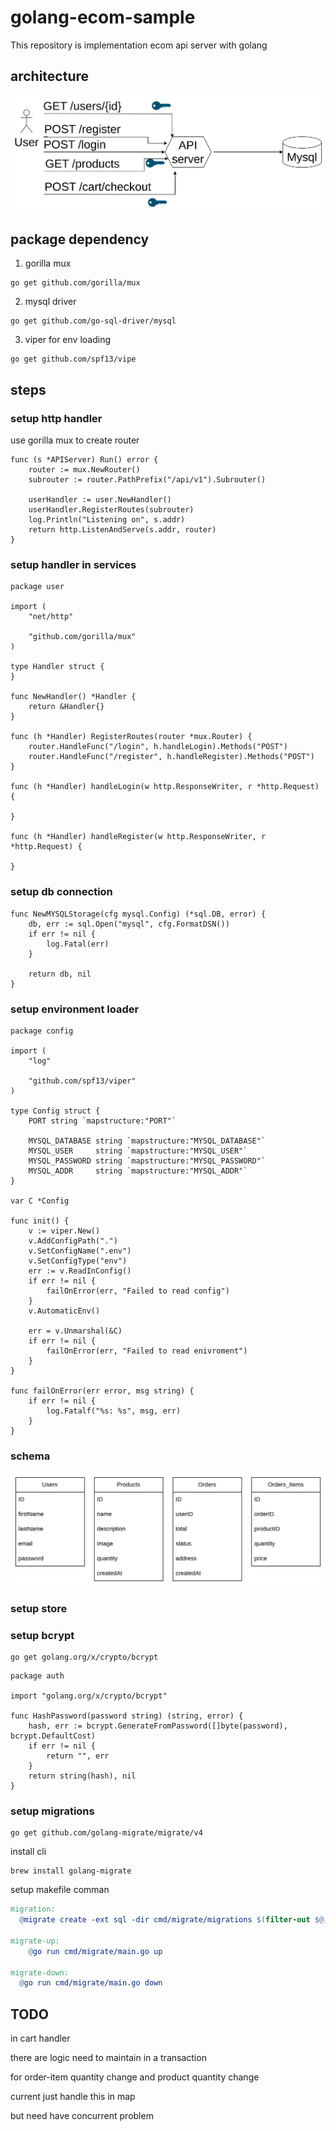 # golang-ecom-sample

This repository is implementation ecom api server with golang

## architecture

![architecture](architecture.png)

## package dependency

1. gorilla mux

```shell
go get github.com/gorilla/mux
```

2. mysql driver
```shell
go get github.com/go-sql-driver/mysql
```

3. viper for env loading
```shell
go get github.com/spf13/vipe
```

## steps

### setup http handler

use gorilla mux to create router
```golang
func (s *APIServer) Run() error {
	router := mux.NewRouter()
	subrouter := router.PathPrefix("/api/v1").Subrouter()

	userHandler := user.NewHandler()
	userHandler.RegisterRoutes(subrouter)
	log.Println("Listening on", s.addr)
	return http.ListenAndServe(s.addr, router)
}
```

### setup handler in services

```golang
package user

import (
	"net/http"

	"github.com/gorilla/mux"
)

type Handler struct {
}

func NewHandler() *Handler {
	return &Handler{}
}

func (h *Handler) RegisterRoutes(router *mux.Router) {
	router.HandleFunc("/login", h.handleLogin).Methods("POST")
	router.HandleFunc("/register", h.handleRegister).Methods("POST")
}

func (h *Handler) handleLogin(w http.ResponseWriter, r *http.Request) {

}

func (h *Handler) handleRegister(w http.ResponseWriter, r *http.Request) {

}
```

### setup db connection

```golang
func NewMYSQLStorage(cfg mysql.Config) (*sql.DB, error) {
	db, err := sql.Open("mysql", cfg.FormatDSN())
	if err != nil {
		log.Fatal(err)
	}

	return db, nil
}
```

### setup environment loader

```golang
package config

import (
	"log"

	"github.com/spf13/viper"
)

type Config struct {
	PORT string `mapstructure:"PORT"`

	MYSQL_DATABASE string `mapstructure:"MYSQL_DATABASE"`
	MYSQL_USER     string `mapstructure:"MYSQL_USER"`
	MYSQL_PASSWORD string `mapstructure:"MYSQL_PASSWORD"`
	MYSQL_ADDR     string `mapstructure:"MYSQL_ADDR"`
}

var C *Config

func init() {
	v := viper.New()
	v.AddConfigPath(".")
	v.SetConfigName(".env")
	v.SetConfigType("env")
	err := v.ReadInConfig()
	if err != nil {
		failOnError(err, "Failed to read config")
	}
	v.AutomaticEnv()

	err = v.Unmarshal(&C)
	if err != nil {
		failOnError(err, "Failed to read enivroment")
	}
}

func failOnError(err error, msg string) {
	if err != nil {
		log.Fatalf("%s: %s", msg, err)
	}
}
```
### schema
![schema](schema.png)

### setup store

### setup bcrypt

```shell
go get golang.org/x/crypto/bcrypt
```

```golang
package auth

import "golang.org/x/crypto/bcrypt"

func HashPassword(password string) (string, error) {
	hash, err := bcrypt.GenerateFromPassword([]byte(password), bcrypt.DefaultCost)
	if err != nil {
		return "", err
	}
	return string(hash), nil
}
```
### setup migrations

```shell
go get github.com/golang-migrate/migrate/v4
```

install cli
```shell
brew install golang-migrate
```

setup makefile comman
```makefile
migration:
  @migrate create -ext sql -dir cmd/migrate/migrations $(filter-out $@, $(MAKECMDGOALS))

migrate-up:
	@go run cmd/migrate/main.go up

migrate-down:
  @go run cmd/migrate/main.go down
```

## TODO

in cart handler

there are logic need to maintain in a transaction

for  order-item quantity change and product quantity change

current just handle this in map

but need have concurrent problem